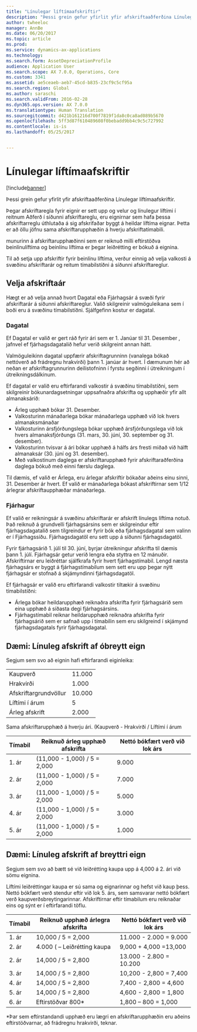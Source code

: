 ```yaml
---
title: "Línulegar líftímaafskriftir"
description: "Þessi grein gefur yfirlit yfir afskriftaaðferðina Línulegar líftímaafskriftir."
author: twheeloc
manager: AnnBe
ms.date: 06/20/2017
ms.topic: article
ms.prod: 
ms.service: dynamics-ax-applications
ms.technology: 
ms.search.form: AssetDepreciationProfile
audience: Application User
ms.search.scope: AX 7.0.0, Operations, Core
ms.custom: 3341
ms.assetid: ae5ceaeb-aeb7-45cd-b835-23cf9c5cf95a
ms.search.region: Global
ms.author: saraschi
ms.search.validFrom: 2016-02-28
ms.dyn365.ops.version: AX 7.0.0
ms.translationtype: Human Translation
ms.sourcegitcommit: d421b161216d700f7819f1da8c0ca8ad089b5670
ms.openlocfilehash: 5ff3d87f610489608f0bebadd9bb4c9c5c727992
ms.contentlocale: is-is
ms.lasthandoff: 05/25/2017


---
```


# <a name="straight-line-service-life-depreciation"></a>Línulegar líftímaafskriftir

[!include[banner](../includes/banner.md)]


Þessi grein gefur yfirlit yfir afskriftaaðferðina Línulegar líftímaafskriftir.

Þegar afskriftaregla fyrir eignir er sett upp og velur og línulegur líftími í reitnum Aðferð í síðunni afskriftareglu, eru eignirnar sem hafa þessa afskriftarreglu úthlutaða á sig afskrifaðar byggt á heildar líftíma eignar. Þetta er að öllu jöfnu sama afskriftarupphæðin á hverju afskriftatímabili. 

munurinn á afskriftarupphæðinni sem er reiknuð milli eftirstöðva beinlínulíftíma og beinlínu líftíma er þegar leiðrétting er bókuð á eignina. 

Til að setja upp afskriftir fyrir beinlínu líftíma, verður einnig að velja valkosti á svæðinu afskriftarár og reitum tímabilstíðni á síðunni afskriftareglur.

## <a name="select-a-depreciation-year"></a>Velja afskriftaár
Hægt er að velja annað hvort Dagatal eða Fjárhagsár á svæði fyrir afskriftarár á síðunni afskriftareglur. Valið skilgreinir valmöguleikana sem í boði eru á svæðinu tímabilstíðni. Sjálfgefinn kostur er dagatal.

### <a name="calendar"></a>Dagatal

Ef Dagatal er valið er gert ráð fyrir ári sem er 1. Janúar til 31. Desember , jafnvel ef fjárhagsdagatalið hefur verið skilgreint annan hátt. 

Valmöguleikinn dagatal uppfærir afskriftagrunninn (vanalega bókað nettóverð að frádregnu hrakvirði) þann 1. janúar ár hvert. Í dæmunum hér að neðan er afskriftagrunnurinn deilistofninn í fyrstu segðinni í útreikningum í útreikningsdálkinum. 

Ef dagatal er valið eru eftirfarandi valkostir á svæðinu tímabilstíðni, sem skilgreinir bókunardagsetningar uppsafnaðra afskrifta og upphæðir yfir allt almanaksárið:
-   Árleg upphæð bókar 31. Desember.
-   Valkosturinn mánaðarlega bókar mánaðarlega upphæð við lok hvers almanaksmánaðar
-   Valkosturinn ársfjórðungslega bókar upphæð ársfjórðungslega við lok hvers almanaksfjórðungs (31. mars, 30. júní, 30. september og 31. desember).
-   Valkosturinn tvisvar á ári bókar upphæð á hálfs árs fresti miðað við hálft almanaksár (30. júní og 31. desember).
-   Með valkostinum daglega er afskriftarupphæð fyrir afskriftaraðferðina daglega bókuð með einni færslu daglega.

Til dæmis, ef valið er Árlega, eru árlegar afskriftir bókaðar aðeins einu sinni, 31. Desember ár hvert. Ef valið er mánaðarlega bókast afskriftirnar sem 1/12 árlegrar afskriftaupphæðar mánaðarlega.

### <a name="fiscal"></a>Fjárhagur

Ef valið er reikningsár á svæðinu afskriftarár er afskrift línulegs líftíma notuð. Það reiknuð á grundvelli fjárhagsársins sem er skilgreindur eftir fjárhagsdagatalið sem tilgreindur er fyrir bók eða fjárhagsdagatal sem valinn er í Fjárhagssíðu. Fjárhagsdagatöl eru sett upp á síðunni fjárhagsdagatöl.

Fyrir fjárhagsárið 1. júlí til 30. júní, byrjar útreikningur afskrifta til dæmis þann 1. júlí. Fjárhagsár getur verið lengra eða styttra en 12 mánuðir. Afskriftirnar eru leiðréttar sjálfkrafa fyrir hvert fjárhagstímabil. Lengd næsta fjárhagsárs er byggt á fjárhagstímabilum sem sett eru upp þegar nýtt fjárhagsár er stofnað á skjámyndinni fjárhagsdagatöl. 

Ef fjárhagsár er valið eru eftirfarandi valkostir tiltækir á svæðinu tímabilstíðni:
-   Árlega bókar heildarupphæð reiknaðra afskrifta fyrir fjárhagsárið sem eina upphæð á síðasta degi fjárhagsársins.
-   Fjárhagstímabil reiknar heildarupphæð reiknaðra afskrifta fyrir fjárhagsárið sem er safnað upp í tímabilin sem eru skilgreind í skjámynd fjárhagsdagatals fyrir fjárhagsdagatal.

## <a name="example-straight-line-depreciation-of-an-unchanged-fixed-asset"></a>Dæmi: Línuleg afskrift af óbreytt eign
Segjum sem svo að eignin hafi eftirfarandi eiginleika:

|                     |        |
|---------------------|--------|
| Kaupverð    | 11.000 |
| Hrakvirði       | 1.000  |
| Afskriftargrundvöllur   | 10.000 |
| Líftími í árum  | 5      |
| Árleg afskrift | 2.000  |

Sama afskriftarupphæð á hverju ári. (Kaupverð - Hrakvirði / Líftími í árum

| Tímabil | Reiknuð árleg upphæð afskrifta | Nettó bókfært verð við lok árs |
|--------|-------------------------------------------|---------------------------------------|
| 1. ár | (11,000 - 1,000) / 5 = 2,000              | 9.000                                 |
| 2. ár | (11,000 - 1,000) / 5 = 2,000              | 7.000                                 |
| 3. ár | (11,000 - 1,000) / 5 = 2,000              | 5.000                                 |
| 4. ár | (11,000 - 1,000) / 5 = 2,000              | 3.000                                 |
| 5. ár | (11,000 - 1,000) / 5 = 2,000              | 1.000                                 |

## <a name="example-straight-line-depreciation-of-a-modified-fixed-asset"></a>Dæmi: Línuleg afskrift af breyttri eign

Segjum sem svo að bætt sé við  leiðrétting kaupa upp á 4,000 á 2. ári við sömu eignina. 

Líftími leiðréttingar kaupa er sú sama og eignarinnar og hefst við kaup þess. Nettó bókfært verð stendur eftir við lok 5. árs, sem samsvarar nettó bókfært verð kaupverðsbreytingarinnar. Afskriftirnar eftir tímabilum eru reiknaðar eins og sýnt er í eftirfarandi töflu.

| Tímabil | Reiknuð upphæð árlegra afskrifta | Nettó bókfært verð við lok árs |
|--------|-------------------------------------------|---------------------------------------|
| 1. ár | 10,000 / 5 = 2,000                        | 11.000 - 2.000 = 9.000                |
| 2. ár | 4.000 ( – Leiðrétting kaupa            | 9,000 + 4,000 =13,000                 |
| 2. ár | 14,000 / 5 = 2,800                        | 13.000 - 2.800 = 10.200               |
| 3. ár | 14,000 / 5 = 2,800                        | 10,200 - 2,800 = 7,400                |
| 4. ár | 14,000 / 5 = 2,800                        | 7,400 - 2,800 = 4,600                 |
| 5. ár | 14,000 / 5 = 2,800                        | 4,600 - 2,800 = 1,800                 |
| 6. ár | Eftirstöðvar 800\*                           | 1,800 – 800 = 1,000                   |

\*Þar sem eftirstandandi upphæð eru lægri en afskriftarupphæðin eru aðeins eftirstöðvarnar, að frádregnu hrakvirði, teknar.






